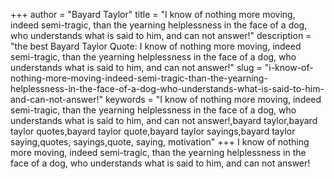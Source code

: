 +++
author = "Bayard Taylor"
title = "I know of nothing more moving, indeed semi-tragic, than the yearning helplessness in the face of a dog, who understands what is said to him, and can not answer!"
description = "the best Bayard Taylor Quote: I know of nothing more moving, indeed semi-tragic, than the yearning helplessness in the face of a dog, who understands what is said to him, and can not answer!"
slug = "i-know-of-nothing-more-moving-indeed-semi-tragic-than-the-yearning-helplessness-in-the-face-of-a-dog-who-understands-what-is-said-to-him-and-can-not-answer!"
keywords = "I know of nothing more moving, indeed semi-tragic, than the yearning helplessness in the face of a dog, who understands what is said to him, and can not answer!,bayard taylor,bayard taylor quotes,bayard taylor quote,bayard taylor sayings,bayard taylor saying,quotes, sayings,quote, saying, motivation"
+++
I know of nothing more moving, indeed semi-tragic, than the yearning helplessness in the face of a dog, who understands what is said to him, and can not answer!

